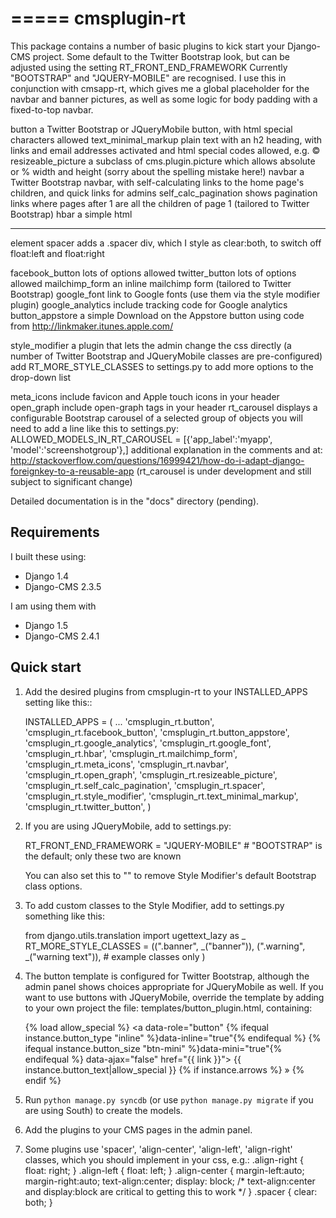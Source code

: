 =====
cmsplugin-rt
=====

This package contains a number of basic plugins to kick start your Django-CMS project.
Some default to the Twitter Bootstrap look, but can be adjusted using the setting RT_FRONT_END_FRAMEWORK
Currently "BOOTSTRAP" and "JQUERY-MOBILE" are recognised.
I use this in conjunction with cmsapp-rt, which gives me a global placeholder for the navbar and
banner pictures, as well as some logic for body padding with a fixed-to-top navbar.

button                     a Twitter Bootstrap or JQueryMobile button, with html special characters allowed
text_minimal_markup        plain text with an h2 heading, with links and email addresses activated and html special codes allowed, e.g. &copy;
resizeable_picture         a subclass of cms.plugin.picture which allows absolute or % width and height (sorry about the spelling mistake here!)
navbar                     a Twitter Bootstrap navbar, with self-calculating links to the home page's children, and quick links for admins
self_calc_pagination       shows pagination links where pages after 1 are all the children of page 1 (tailored to Twitter Bootstrap)
hbar                       a simple html <hr> element
spacer                     adds a .spacer div, which I style as clear:both, to switch off float:left and float:right

facebook_button            lots of options allowed
twitter_button             lots of options allowed
mailchimp_form             an inline mailchimp form (tailored to Twitter Bootstrap)
google_font                link to Google fonts (use them via the style modifier plugin)
google_analytics           include tracking code for Google analytics
button_appstore            a simple Download on the Appstore button using code from http://linkmaker.itunes.apple.com/

style_modifier             a plugin that lets the admin change the css directly
                           (a number of Twitter Bootstrap and JQueryMobile classes are pre-configured)
                           add RT_MORE_STYLE_CLASSES to settings.py to add more options to the drop-down list

meta_icons                 include favicon and Apple touch icons in your header
open_graph                 include open-graph tags in your header
rt_carousel                displays a configurable Bootstrap carousel of a selected group of objects
                           you will need to add a line like this to settings.py:
                               ALLOWED_MODELS_IN_RT_CAROUSEL = [{'app_label':'myapp', 'model':'screenshotgroup'},]
                           additional explanation in the comments and at:
                               http://stackoverflow.com/questions/16999421/how-do-i-adapt-django-foreignkey-to-a-reusable-app
                           (rt_carousel is under development and still subject to significant change) 

Detailed documentation is in the "docs" directory (pending).

Requirements
--------------

I built these using:

* Django 1.4
* Django-CMS 2.3.5

I am using them with

* Django 1.5
* Django-CMS 2.4.1

Quick start
-----------

1. Add the desired plugins from cmsplugin-rt to your INSTALLED_APPS setting like this::

      INSTALLED_APPS = (
          ...
          'cmsplugin_rt.button',
          'cmsplugin_rt.facebook_button',
          'cmsplugin_rt.button_appstore',
          'cmsplugin_rt.google_analytics',
          'cmsplugin_rt.google_font',
          'cmsplugin_rt.hbar',
          'cmsplugin_rt.mailchimp_form',
          'cmsplugin_rt.meta_icons',
          'cmsplugin_rt.navbar',
          'cmsplugin_rt.open_graph',
          'cmsplugin_rt.resizeable_picture',
          'cmsplugin_rt.self_calc_pagination',
          'cmsplugin_rt.spacer',
          'cmsplugin_rt.style_modifier',
          'cmsplugin_rt.text_minimal_markup',
          'cmsplugin_rt.twitter_button',
      )

2. If you are using JQueryMobile, add to settings.py:

      RT_FRONT_END_FRAMEWORK = "JQUERY-MOBILE"  # "BOOTSTRAP" is the default; only these two are known

   You can also set this to "" to remove Style Modifier's default Bootstrap class options.

3. To add custom classes to the Style Modifier, add to settings.py something like this:

      from django.utils.translation import ugettext_lazy as _
      RT_MORE_STYLE_CLASSES = ((".banner", _("banner")),
                     (".warning", _("warning text")),      # example classes only
                     )

4. The button template is configured for Twitter Bootstrap, although the admin panel shows choices appropriate for
   JQueryMobile as well.
   If you want to use buttons with JQueryMobile, override the template by adding to your own project the file:
      templates/button_plugin.html, containing:

      {% load allow_special %}
      <a data-role="button" {% ifequal instance.button_type "inline" %}data-inline="true"{% endifequal %}
            {% ifequal instance.button_size "btn-mini" %}data-mini="true"{% endifequal %} data-ajax="false" href="{{ link }}">
        {{ instance.button_text|allow_special }}
        {% if instance.arrows %} &raquo; {% endif %}
      </a>

5. Run `python manage.py syncdb` (or use `python manage.py migrate` if you are using South) to create the models.

6. Add the plugins to your CMS pages in the admin panel.

7. Some plugins use 'spacer', 'align-center', 'align-left', 'align-right' classes, which you should implement in your css, e.g.:
    .align-right {
	    float: right;
    }
    .align-left {
	    float: left;
    }
    .align-center {
	    margin-left:auto;
	    margin-right:auto;
	    text-align:center;
	    display: block;  /* text-align:center and display:block are critical to getting this to work */
    }
    .spacer {
	    clear: both;
    }

